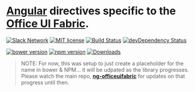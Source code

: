 # [Angular](https://angularjs.org) directives specific to the [Office UI Fabric](https://github.com/OfficeDev/office-ui-fabric).

[![Slack Network](http://slack.ngofficeuifabric.com/badge.svg)](http://slack.ngofficeuifabric.com/)
[![MIT license](https://img.shields.io/npm/l/express.svg)](https://github.com/ngOfficeUIFabric/ng-officeuifabric/blob/master/LICENSE)
[![Build Status](https://travis-ci.org/ngOfficeUIFabric/ng-officeuifabric.svg?branch=master)](https://travis-ci.org/ngOfficeUIFabric/ng-officeuifabric)
[![devDependency Status](https://david-dm.org/ngOfficeUIFabric/ng-officeuifabric/dev-status.svg)](https://david-dm.org/ngOfficeUIFabric/ng-officeuifabric#info=devDependencies)

[![bower version](https://img.shields.io/bower/v/ng-office-ui-fabric.svg)](https://github.com/ngOfficeUIFabric/ng-officeuifabric)
[![npm version](https://badge.fury.io/js/ng-office-ui-fabric.svg)](http://badge.fury.io/js/ng-office-ui-fabric)
[![Downloads](http://img.shields.io/npm/dm/ng-office-ui-fabric.svg)](https://npmjs.org/package/ng-office-ui-fabric)

> NOTE: For now, this was setup to just create a placeholder for the name in bower & NPM... it will be udpated as the library progresses. Please watch the main repo, **[ng-officeuifabric](https://github.com/ngOfficeUIFabric/ng-officeuifabric)** for updates on that progress until then.